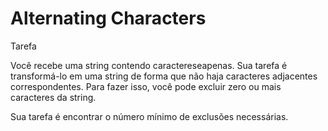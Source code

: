# Alternating Characters

Tarefa

Você recebe uma string contendo caractereseapenas. Sua tarefa é transformá-lo em uma string de forma que não haja caracteres adjacentes correspondentes. Para fazer isso, você pode excluir zero ou mais caracteres da string.

Sua tarefa é encontrar o número mínimo de exclusões necessárias.
